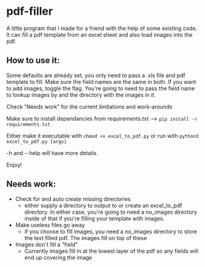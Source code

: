 # pdf-filler
A little program that I made for a friend with the help of some existing code. It can fill a pdf template from an excel sheet and also load images into the pdf.

## How to use it:
Some defaults are already set, you only need to pass a .xls file and pdf template to fill. Make sure the field names are the same in both.
If you want to add images, toggle the flag. You're going to need to pass the field name to lookup images by and the directory with the images in it.

Check "Needs work" for the current limitations and work-arounds

Make sure to install dependancies from requirements.txt --> ```pip install -r requirements.txt```

Either make it executable with ```chmod +x excel_to_pdf.py``` or run with ```python3 excel_to_pdf.py [args]```

-h and --help will have more details.

Enjoy!

## Needs work:
* Check for and auto create missing directories
  - either supply a directory to output to or create an excel_to_pdf directory. In either case, you're going to need a no_images directory inside of that if you're filling your template with images.
* Make useless files go away
  - if you choose to fill images, you need a no_images directory to store the text filled pdf. The images fill on top of these
* Images don't fill a "field"
  - Currently images fill in at the lowest layer of the pdf so any fields will end up covering the image


